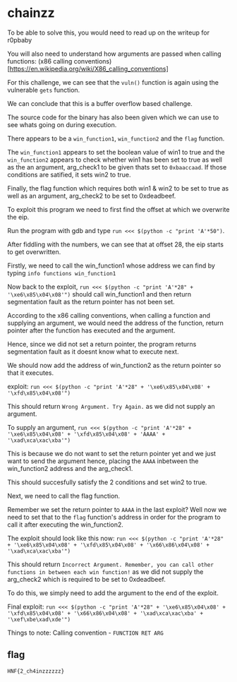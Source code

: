# chainzz

To be able to solve this, you would need to read up on the writeup for r0pbaby

You will also need to understand how arguments are passed when calling functions: (x86 calling conventions)[https://en.wikipedia.org/wiki/X86_calling_conventions]

For this challenge, we can see that the `vuln()` function is again using the vulnerable `gets` function.

We can conclude that this is a buffer overflow based challenge.

The source code for the binary has also been given which we can use to see whats going on during execution.

There appears to be a `win_function1`, `win_function2` and the `flag` function.

The `win_function1` appears to set the boolean value of win1 to true and the `win_function2` appears to check whether win1 has been set to true as well as the an argument, arg_check1 to be given thats set to `0xbaaccaad`. If those conditions are satified, it sets win2 to true.

Finally, the flag function which requires both win1 & win2 to be set to true as well as an argument, arg_check2 to be set to 0xdeadbeef.

To exploit this program we need to first find the offset at which we overwrite the eip.

Run the program with gdb and type `run <<< $(python -c "print 'A'*50")`.

After fiddling with the numbers, we can see that at offset 28, the eip starts to get overwritten.

Firstly, we need to call the win_function1 whose address we can find by typing `info functions win_function1`

Now back to the exploit, `run <<< $(python -c "print 'A'*28" + '\xe6\x85\x04\x08'")` should call win_function1 and then return segmentation fault as the return pointer has not been set.

According to the x86 calling conventions, when calling a function and supplying an argument, we would need the address of the function, return pointer after the function has executed and the argument.

Hence, since we did not set a return pointer, the program returns segmentation fault as it doesnt know what to execute next.

We should now add the address of win_function2 as the return pointer so that it executes.

exploit: `run <<< $(python -c "print 'A'*28" + '\xe6\x85\x04\x08' + '\xfd\x85\x04\x08'")` 

This should return `Wrong Argument. Try Again.` as we did not supply an argument.

To supply an argument, `run <<< $(python -c "print 'A'*28" + '\xe6\x85\x04\x08' + '\xfd\x85\x04\x08' + 'AAAA' + '\xad\xca\xac\xba'")`

This is because we do not want to set the return pointer yet and we just want to send the argument hence, placing the `AAAA` inbetween the win_function2 address and the arg_check1.

This should succesfully satisfy the 2 conditions and set win2 to true.

Next, we need to call the flag function.

Remember we set the return pointer to `AAAA` in the last exploit? Well now we need to set that to the `flag` function's address in order for the program to call it after executing the win_function2.

The exploit should look like this now: `run <<< $(python -c "print 'A'*28" + '\xe6\x85\x04\x08' + '\xfd\x85\x04\x08' + '\x66\x86\x04\x08' + '\xad\xca\xac\xba'")`

This should return `Incorrect Argument. Remember, you can call other functions in between each win function!` as we did not supply the arg_check2 which is required to be set to 0xdeadbeef.

To do this, we simply need to add the argument to the end of the exploit.

Final exploit: `run <<< $(python -c "print 'A'*28" + '\xe6\x85\x04\x08' + '\xfd\x85\x04\x08' + '\x66\x86\x04\x08' + '\xad\xca\xac\xba' + '\xef\xbe\xad\xde'")`

Things to note: Calling convention - `FUNCTION RET ARG`

## flag

`HNF{2_ch4inzzzzzz}`

